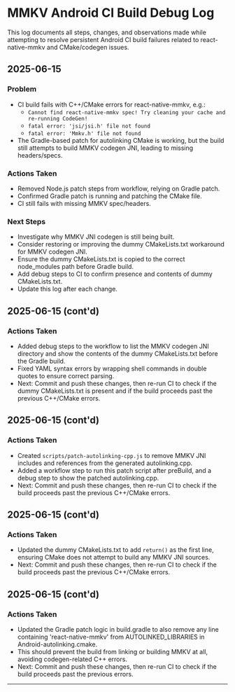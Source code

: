 # MMKV Android CI Build Debug Log

This log documents all steps, changes, and observations made while attempting to resolve persistent Android CI build failures related to react-native-mmkv and CMake/codegen issues.

## 2025-06-15

### Problem
- CI build fails with C++/CMake errors for react-native-mmkv, e.g.:
  - `Cannot find react-native-mmkv spec! Try cleaning your cache and re-running CodeGen!`
  - `fatal error: 'jsi/jsi.h' file not found`
  - `fatal error: 'Mmkv.h' file not found`
- The Gradle-based patch for autolinking CMake is working, but the build still attempts to build MMKV codegen JNI, leading to missing headers/specs.

### Actions Taken
- Removed Node.js patch steps from workflow, relying on Gradle patch.
- Confirmed Gradle patch is running and patching the CMake file.
- CI still fails with missing MMKV spec/headers.

### Next Steps
- Investigate why MMKV JNI codegen is still being built.
- Consider restoring or improving the dummy CMakeLists.txt workaround for MMKV codegen JNI.
- Ensure the dummy CMakeLists.txt is copied to the correct node_modules path before Gradle build.
- Add debug steps to CI to confirm presence and contents of dummy CMakeLists.txt.
- Update this log after each change.

## 2025-06-15 (cont'd)

### Actions Taken
- Added debug steps to the workflow to list the MMKV codegen JNI directory and show the contents of the dummy CMakeLists.txt before the Gradle build.
- Fixed YAML syntax errors by wrapping shell commands in double quotes to ensure correct parsing.
- Next: Commit and push these changes, then re-run CI to check if the dummy CMakeLists.txt is present and if the build proceeds past the previous C++/CMake errors.

## 2025-06-15 (cont'd)

### Actions Taken
- Created `scripts/patch-autolinking-cpp.js` to remove MMKV JNI includes and references from the generated autolinking.cpp.
- Added a workflow step to run this patch script after preBuild, and a debug step to show the patched autolinking.cpp.
- Next: Commit and push these changes, then re-run CI to check if the build proceeds past the previous C++/CMake errors.

## 2025-06-15 (cont'd)

### Actions Taken
- Updated the dummy CMakeLists.txt to add `return()` as the first line, ensuring CMake does not attempt to build any MMKV JNI sources.
- Next: Commit and push these changes, then re-run CI to check if the build proceeds past the previous C++/CMake errors.

## 2025-06-15 (cont'd)

### Actions Taken
- Updated the Gradle patch logic in build.gradle to also remove any line containing 'react-native-mmkv' from AUTOLINKED_LIBRARIES in Android-autolinking.cmake.
- This should prevent the build from linking or building MMKV at all, avoiding codegen-related C++ errors.
- Next: Commit and push these changes, then re-run CI to check if the build proceeds past the previous errors.

---
